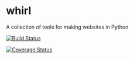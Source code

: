 whirl
=====

A collection of tools for making websites in Python

[![Build Status](https://travis-ci.org/Knio/whirl.svg?branch=master)](https://travis-ci.org/Knio/whirl)

[![Coverage Status](https://coveralls.io/repos/Knio/whirl/badge.png)](https://coveralls.io/r/Knio/whirl)


